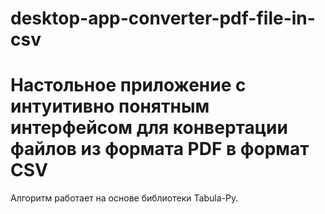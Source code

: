 # desktop-app-converter-pdf-file-in-csv
# Настольное приложение с интуитивно понятным  интерфейсом для конвертации файлов из формата PDF в формат CSV

Алгоритм работает на основе библиотеки Tabula-Py.
